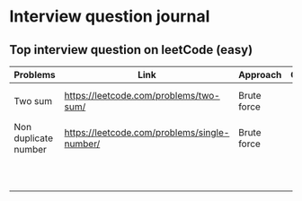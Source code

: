 # Interview question journal

## Top interview question on leetCode (easy)

| Problems | Link | Approach | Optimization | Solution link |
| --- | --- | --- | --- | --- |
| Two sum | https://leetcode.com/problems/two-sum/ | Brute force |  | https://github.com/nitin-787/Java-DSA-Practice/blob/main/assignment-solutions/src/InterviewQues/Easy/TwoSum.java |
| Non duplicate number | https://leetcode.com/problems/single-number/ | Brute force |  |  |
|  |  |  |  |  |
|  |  |  |  |  |
|  |  |  |  |  |
|  |  |  |  |  |
|  |  |  |  |  |
|  |  |  |  |  |
|  |  |  |  |  |
|  |  |  |  |  |
|  |  |  |  |  |
|  |  |  |  |  |
